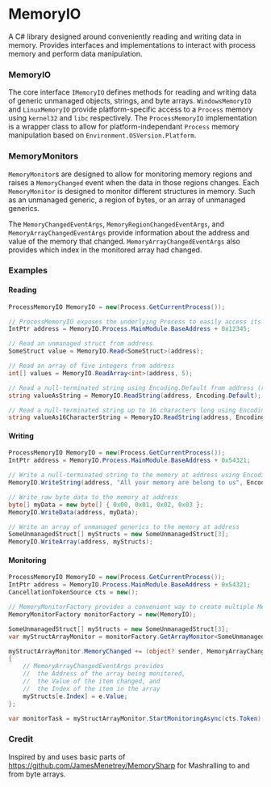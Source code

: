 # MemoryIO

A C# library designed around conveniently reading and writing data in memory. 
Provides interfaces and implementations to interact with process memory and perform data manipulation.

### MemoryIO

The core interface `IMemoryIO` defines methods for reading and writing data of generic unmanaged objects, strings, and byte arrays. 
`WindowsMemoryIO` and `LinuxMemoryIO` provide platform-specific access to a `Process` memory using `kernel32` and `libc` respectively.
The `ProcessMemoryIO` implementation is a wrapper class to allow for platform-independant `Process` memory manipulation based on `Environment.OSVersion.Platform`.

### MemoryMonitors

`MemoryMonitor`s are designed to allow for monitoring memory regions and raises a `MemoryChanged` event when the data in those regions changes. 
Each `MemoryMonitor` is designed to monitor different structures in memory. Such as an unmanaged generic, a region of bytes, or an array of unmanaged generics.

The `MemoryChangedEventArgs`, `MemoryRegionChangedEventArgs`, and `MemoryArrayChangedEventArgs` provide information about the address and value of the memory that changed. 
`MemoryArrayChangedEventArgs` also provides which index in the monitored array had changed.

### Examples

#### Reading

```csharp
ProcessMemoryIO MemoryIO = new(Process.GetCurrentProcess());

// ProcessMemoryIO exposes the underlying Process to easily access its Modules/BaseAddress
IntPtr address = MemoryIO.Process.MainModule.BaseAddress + 0x12345;

// Read an unmanaged struct from address
SomeStruct value = MemoryIO.Read<SomeStruct>(address);

// Read an array of five integers from address
int[] values = MemoryIO.ReadArray<int>(address, 5);

// Read a null-terminated string using Encoding.Default from address (reads up to 512 bytes by default)
string valueAsString = MemoryIO.ReadString(address, Encoding.Default);

// Read a null-terminated string up to 16 characters long using Encoding.Default from address
string valueAs16CharacterString = MemoryIO.ReadString(address, Encoding.Default, 16);
```

#### Writing

```csharp
ProcessMemoryIO MemoryIO = new(Process.GetCurrentProcess());
IntPtr address = MemoryIO.Process.MainModule.BaseAddress + 0x54321;

// Write a null-terminated string to the memory at address using Encoding.UTF8
MemoryIO.WriteString(address, "All your memory are belong to us", Encoding.UTF8);

// Write raw byte data to the memory at address
byte[] myData = new byte[] { 0x00, 0x01, 0x02, 0x03 };
MemoryIO.WriteData(address, myData);

// Write an array of unmanaged generics to the memory at address
SomeUnmanagedStruct[] myStructs = new SomeUnmanagedStruct[3];
MemoryIO.WriteArray(address, myStructs);
```

#### Monitoring

```csharp
ProcessMemoryIO MemoryIO = new(Process.GetCurrentProcess());
IntPtr address = MemoryIO.Process.MainModule.BaseAddress + 0x54321;
CancellationTokenSource cts = new();

// MemoryMonitorFactory provides a convenient way to create multiple MemoryMonitors using a single IMemoryIO
MemoryMonitorFactory monitorFactory = new(MemoryIO);

SomeUnmanagedStruct[] myStructs = new SomeUnmanagedStruct[3];
var myStructArrayMonitor = monitorFactory.GetArrayMonitor<SomeUnmanagedStruct>(address, 3);

myStructArrayMonitor.MemoryChanged += (object? sender, MemoryArrayChangedEventArgs<SomeUnmanagedStruct> e) =>
{
	// MemoryArrayChangedEventArgs provides 
	//	the Address of the array being monitored, 
	//	the Value of the item changed, and
	//	the Index of the item in the array
	myStructs[e.Index] = e.Value;
};

var monitorTask = myStructArrayMonitor.StartMonitoringAsync(cts.Token);

```

### Credit

Inspired by and uses basic parts of https://github.com/JamesMenetrey/MemorySharp for Mashralling to and from byte arrays.

